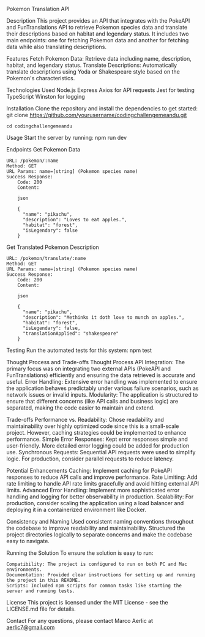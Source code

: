 Pokemon Translation API

Description
This project provides an API that integrates with the PokeAPI and FunTranslations API to retrieve Pokemon species data and translate their descriptions based on habitat and legendary status. It includes two main endpoints: one for fetching Pokemon data and another for fetching data while also translating descriptions.

Features
    Fetch Pokemon Data: Retrieve data including name, description, habitat, and legendary status.
    Translate Descriptions: Automatically translate descriptions using Yoda or Shakespeare style based on the Pokemon's characteristics.

Technologies Used
    Node.js
    Express
    Axios for API requests
    Jest for testing
    TypeScript
    Winston for logging

Installation
    Clone the repository and install the dependencies to get started:
    git clone https://github.com/yourusername/codingchallengemeandu.git
    
    cd codingchallengemeandu

Usage
    Start the server by running:
    npm run dev

Endpoints
Get Pokemon Data

    URL: /pokemon/:name
    Method: GET
    URL Params: name=[string] (Pokemon species name)
    Success Response:
        Code: 200
        Content:

        json

        {
          "name": "pikachu",
          "description": "Loves to eat apples.",
          "habitat": "forest",
          "isLegendary": false
        }

Get Translated Pokemon Description

    URL: /pokemon/translate/:name
    Method: GET
    URL Params: name=[string] (Pokemon species name)
    Success Response:
        Code: 200
        Content:

        json

        {
          "name": "pikachu",
          "description": "Methinks it doth love to munch on apples.",
          "habitat": "forest",
          "isLegendary": false,
          "translationApplied": "shakespeare"
        }

Testing
    Run the automated tests for this system:
    npm test

Thought Process and Trade-offs
Thought Process
    API Integration: The primary focus was on integrating two external APIs (PokeAPI and FunTranslations) efficiently and ensuring the data retrieved is accurate and useful.
    Error Handling: Extensive error handling was implemented to ensure the application behaves predictably under various failure scenarios, such as network issues or invalid inputs.
    Modularity: The application is structured to ensure that different concerns (like API calls and business logic) are separated, making the code easier to maintain and extend.

Trade-offs
    Performance vs. Readability: Chose readability and maintainability over highly optimized code since this is a small-scale project. However, caching strategies could be implemented to enhance performance.
    Simple Error Responses: Kept error responses simple and user-friendly. More detailed error logging could be added for production use.
    Synchronous Requests: Sequential API requests were used to simplify logic. For production, consider parallel requests to reduce latency.

Potential Enhancements
    Caching: Implement caching for PokeAPI responses to reduce API calls and improve performance.
    Rate Limiting: Add rate limiting to handle API rate limits gracefully and avoid hitting external API limits.
    Advanced Error Handling: Implement more sophisticated error handling and logging for better observability in production.
    Scalability: For production, consider scaling the application using a load balancer and deploying it in a containerized environment like Docker.

Consistency and Naming
    Used consistent naming conventions throughout the codebase to improve readability and maintainability.
    Structured the project directories logically to separate concerns and make the codebase easy to navigate.

Running the Solution
To ensure the solution is easy to run:

    Compatibility: The project is configured to run on both PC and Mac environments.
    Documentation: Provided clear instructions for setting up and running the project in this README.
    Scripts: Included npm scripts for common tasks like starting the server and running tests.

License
This project is licensed under the MIT License - see the LICENSE.md file for details.

Contact
For any questions, please contact Marco Aerlic at aerlic7@gmail.com
